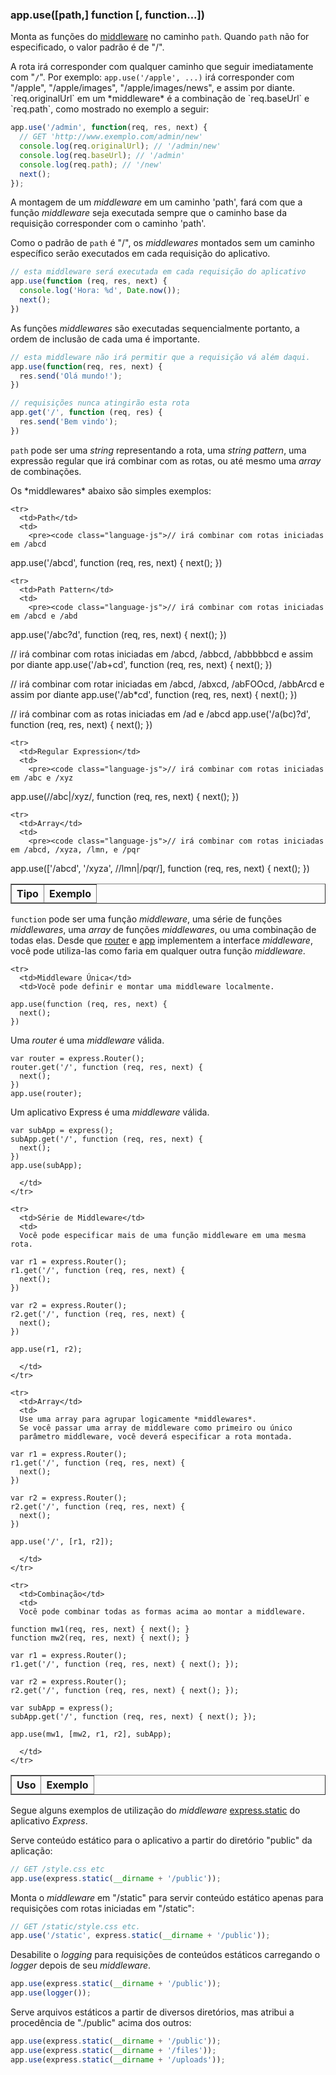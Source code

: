 <h3 id='app.use'>app.use([path,] function [, function...])</h3>

Monta as funções do [middleware](/guide/using-middleware.html) no caminho `path`. Quando `path` não for especificado, o valor padrão é de "/".

<div class="doc-box doc-info" markdown="1">
  A rota irá corresponder com qualquer caminho que seguir imediatamente com "<code>/</code>".
  Por exemplo: <code>app.use('/apple', ...)</code> irá corresponder com "/apple", "/apple/images",
  "/apple/images/news", e assim por diante. 
</div>

<div class="doc-box doc-info" markdown="1">
`req.originalUrl` em um *middleware* é a combinação de `req.baseUrl` e `req.path`, como mostrado no exemplo a seguir:

~~~js
app.use('/admin', function(req, res, next) {
  // GET 'http://www.exemplo.com/admin/new'
  console.log(req.originalUrl); // '/admin/new'
  console.log(req.baseUrl); // '/admin'
  console.log(req.path); // '/new'
  next();
});
~~~
</div>

A montagem de um *middleware* em um caminho 'path', fará com que a função 
*middleware* seja executada sempre que o caminho base da requisição corresponder 
com o caminho 'path'.

Como o padrão de `path` é "/", os *middlewares* montados sem um caminho 
específico serão executados em cada requisição do aplicativo.

~~~js
// esta middleware será executada em cada requisição do aplicativo
app.use(function (req, res, next) {
  console.log('Hora: %d', Date.now());
  next();
})
~~~

As funções *middlewares* são executadas sequencialmente portanto, a ordem 
de inclusão de cada uma é importante. 

~~~js
// esta middleware não irá permitir que a requisição vá além daqui.
app.use(function(req, res, next) {
  res.send('Olá mundo!');
})

// requisições nunca atingirão esta rota
app.get('/', function (req, res) {
  res.send('Bem vindo');
})
~~~
`path` pode ser uma *string* representando a rota, uma *string pattern*, 
uma expressão regular que irá combinar com as rotas, ou até mesmo uma 
*array* de combinações.


<div class="doc-box doc-notice" markdown="1">
Os *middlewares* abaixo são simples exemplos:
</div>

<div class="table-scroller">
<table class="doctable" border="1">

  <thead>
    <tr>
      <th> Tipo </th>
      <th> Exemplo </th>
    </tr>
  </thead>
  <tbody>

    <tr>
      <td>Path</td>
      <td>
        <pre><code class="language-js">// irá combinar com rotas iniciadas em /abcd
app.use('/abcd', function (req, res, next) {
  next();
})</code></pre>
      </td>
    </tr>

    <tr>
      <td>Path Pattern</td>
      <td>
        <pre><code class="language-js">// irá combinar com rotas iniciadas em /abcd e /abd
app.use('/abc?d', function (req, res, next) {
  next();
})

// irá combinar com rotas iniciadas em /abcd, /abbcd, /abbbbbcd e assim por diante
app.use('/ab+cd', function (req, res, next) {
  next();
})

// irá combinar com rotar iniciadas em /abcd, /abxcd, /abFOOcd, /abbArcd e assim por diante
app.use('/ab\*cd', function (req, res, next) {
  next();
})

// irá combinar com as rotas iniciadas em /ad e /abcd
app.use('/a(bc)?d', function (req, res, next) {
  next();
})</code></pre>
      </td>
    </tr>

    <tr>
      <td>Regular Expression</td>
      <td>
        <pre><code class="language-js">// irá combinar com rotas iniciadas em /abc e /xyz
app.use(/\/abc|\/xyz/, function (req, res, next) {
  next();
})</code></pre>
      </td>
    </tr>

    <tr>
      <td>Array</td>
      <td>
        <pre><code class="language-js">// irá combinar com rotas iniciadas em /abcd, /xyza, /lmn, e /pqr
app.use(['/abcd', '/xyza', /\/lmn|\/pqr/], function (req, res, next) {
  next();
})</code></pre>
      </td>
    </tr>

  </tbody>

</table>
</div>

`function` pode ser uma função *middleware*, uma série de funções *middlewares*,
uma *array* de funções *middlewares*, ou uma combinação de todas elas.
Desde que [router](#router) e [app](#application) implementem a interface 
*middleware*, você pode utiliza-las como faria em qualquer outra função 
*middleware*.

<table class="doctable" border="1">

  <thead>
    <tr>
      <th>Uso</th>
      <th>Exemplo</th>
    </tr>
  </thead>
  <tbody>

    <tr>
      <td>Middleware Única</td>
      <td>Você pode definir e montar uma middleware localmente.
<pre><code class="language-js">app.use(function (req, res, next) {
  next();
})
</code></pre>
Uma *router* é uma *middleware* válida.

<pre><code class="language-js">var router = express.Router();
router.get('/', function (req, res, next) {
  next();
})
app.use(router);
</code></pre>

Um aplicativo Express é uma *middleware* válida.
<pre><code class="language-js">var subApp = express();
subApp.get('/', function (req, res, next) {
  next();
})
app.use(subApp);
</code></pre>
      </td>
    </tr>

    <tr>
      <td>Série de Middleware</td>
      <td>
      Você pode especificar mais de uma função middleware em uma mesma rota.
<pre><code class="language-js">var r1 = express.Router();
r1.get('/', function (req, res, next) {
  next();
})

var r2 = express.Router();
r2.get('/', function (req, res, next) {
  next();
})

app.use(r1, r2);
</code></pre>
      </td>
    </tr>

    <tr>
      <td>Array</td>
      <td>
      Use uma array para agrupar logicamente *middlewares*.
      Se você passar uma array de middleware como primeiro ou único 
      parâmetro middleware, você deverá especificar a rota montada.
<pre><code class="language-js">var r1 = express.Router();
r1.get('/', function (req, res, next) {
  next();
})

var r2 = express.Router();
r2.get('/', function (req, res, next) {
  next();
})

app.use('/', [r1, r2]);
</code></pre>
      </td>
    </tr>

    <tr>
      <td>Combinação</td>
      <td>
      Você pode combinar todas as formas acima ao montar a middleware.
<pre><code class="language-js">function mw1(req, res, next) { next(); }
function mw2(req, res, next) { next(); }

var r1 = express.Router();
r1.get('/', function (req, res, next) { next(); });

var r2 = express.Router();
r2.get('/', function (req, res, next) { next(); });

var subApp = express();
subApp.get('/', function (req, res, next) { next(); });

app.use(mw1, [mw2, r1, r2], subApp);
</code></pre>
      </td>
    </tr>

  </tbody>

</table>

Segue alguns exemplos de utilização do *middleware* [express.static](/guide/using-middleware.html#middleware.built-in)
do aplicativo *Express*.

Serve conteúdo estático para o aplicativo a partir do diretório "public" da aplicação:

~~~js
// GET /style.css etc
app.use(express.static(__dirname + '/public'));
~~~

Monta o *middleware* em "/static" para servir conteúdo estático apenas para requisições com rotas iniciadas em "/static":

~~~js
// GET /static/style.css etc.
app.use('/static', express.static(__dirname + '/public'));
~~~

Desabilite o *logging* para requisições de conteúdos estáticos carregando o *logger* depois de seu *middleware*.

~~~js
app.use(express.static(__dirname + '/public'));
app.use(logger());
~~~

Serve arquivos estáticos a partir de diversos diretórios, mas atribui a procedência de "./public" acima dos outros:

~~~js
app.use(express.static(__dirname + '/public'));
app.use(express.static(__dirname + '/files'));
app.use(express.static(__dirname + '/uploads'));
~~~
